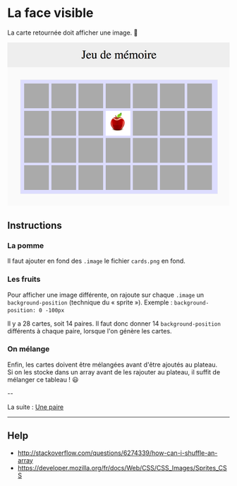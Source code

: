 # La face visible

La carte retournée doit afficher une image. 🎨

![setup](images/fruit.png)

## Instructions

### La pomme

Il faut ajouter en fond des `.image` le fichier `cards.png` en fond.

### Les fruits

Pour afficher une image différente, on rajoute sur chaque `.image` un `background-position` (technique du « sprite »).
Exemple : `background-position: 0 -100px`

Il y a 28 cartes, soit 14 paires. Il faut donc donner 14 `background-position` différents à chaque paire, lorsque l'on génère les cartes.

### On mélange

Enfin, les cartes doivent être mélangées avant d'être ajoutés au plateau.  
Si on les stocke dans un array avant de les rajouter au plateau, il suffit de mélanger ce tableau ! :smiley:

--

La suite : [Une paire](4_une-paire.md)

---

## Help

* http://stackoverflow.com/questions/6274339/how-can-i-shuffle-an-array
* https://developer.mozilla.org/fr/docs/Web/CSS/CSS_Images/Sprites_CSS
